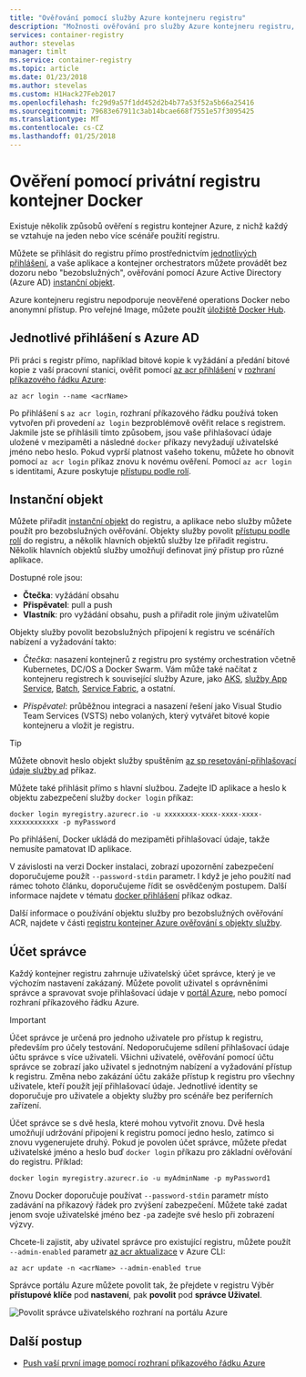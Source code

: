 ```yaml
---
title: "Ověřování pomocí služby Azure kontejneru registru"
description: "Možnosti ověřování pro služby Azure kontejneru registru, včetně služby Azure Active Directory služby přihlášení objekty přímo a registru."
services: container-registry
author: stevelas
manager: timlt
ms.service: container-registry
ms.topic: article
ms.date: 01/23/2018
ms.author: stevelas
ms.custom: H1Hack27Feb2017
ms.openlocfilehash: fc29d9a57f1dd452d2b4b77a53f52a5b66a25416
ms.sourcegitcommit: 79683e67911c3ab14bcae668f7551e57f3095425
ms.translationtype: MT
ms.contentlocale: cs-CZ
ms.lasthandoff: 01/25/2018
---
```

# <a name="authenticate-with-a-private-docker-container-registry"></a>Ověření pomocí privátní registru kontejner Docker

Existuje několik způsobů ověření s registru kontejner Azure, z nichž každý se vztahuje na jeden nebo více scénáře použití registru.

Můžete se přihlásit do registru přímo prostřednictvím [jednotlivých přihlášení](#individual-login-with-azure-ad), a vaše aplikace a kontejner orchestrators můžete provádět bez dozoru nebo "bezobslužných", ověřování pomocí Azure Active Directory (Azure AD) [ instanční objekt](#service-principal).

Azure kontejneru registru nepodporuje neověřené operations Docker nebo anonymní přístup. Pro veřejné Image, můžete použít [úložiště Docker Hub](https://docs.docker.com/docker-hub/).

## <a name="individual-login-with-azure-ad"></a>Jednotlivé přihlášení s Azure AD

Při práci s registr přímo, například bitové kopie k vyžádání a předání bitové kopie z vaší pracovní stanici, ověřit pomocí [az acr přihlášení](/cli/azure/acr?view=azure-cli-latest#az_acr_login) v [rozhraní příkazového řádku Azure](/cli/azure/install-azure-cli):

```azurecli
az acr login --name <acrName>
```

Po přihlášení s `az acr login`, rozhraní příkazového řádku používá token vytvořen při provedení `az login` bezproblémově ověřit relace s registrem. Jakmile jste se přihlásili tímto způsobem, jsou vaše přihlašovací údaje uložené v mezipaměti a následné `docker` příkazy nevyžadují uživatelské jméno nebo heslo. Pokud vyprší platnost vašeho tokenu, můžete ho obnovit pomocí `az acr login` příkaz znovu k novému ověření. Pomocí `az acr login` s identitami, Azure poskytuje [přístupu podle rolí](../active-directory/role-based-access-control-configure.md).

## <a name="service-principal"></a>Instanční objekt

Můžete přiřadit [instanční objekt](../active-directory/develop/active-directory-application-objects.md) do registru, a aplikace nebo služby můžete použít pro bezobslužných ověřování. Objekty služby povolit [přístupu podle rolí](../active-directory/role-based-access-control-configure.md) do registru, a několik hlavních objektů služby lze přiřadit registru. Několik hlavních objektů služby umožňují definovat jiný přístup pro různé aplikace.

Dostupné role jsou:

  * **Čtečka**: vyžádání obsahu
  * **Přispěvatel**: pull a push
  * **Vlastník**: pro vyžádání obsahu, push a přiřadit role jiným uživatelům

Objekty služby povolit bezobslužných připojení k registru ve scénářích nabízení a vyžadování takto:

  * *Čtečka*: nasazení kontejnerů z registru pro systémy orchestration včetně Kubernetes, DC/OS a Docker Swarm. Vám může také načítat z kontejneru registrech k související služby Azure, jako [AKS](../aks/index.yml), [služby App Service](../app-service/index.yml), [Batch](../batch/index.md), [Service Fabric](/azure/service-fabric/), a ostatní.

  * *Přispěvatel*: průběžnou integraci a nasazení řešení jako Visual Studio Team Services (VSTS) nebo volaných, který vytvářet bitové kopie kontejneru a vložit je registru.

> [!TIP]
> Můžete obnovit heslo objekt služby spuštěním [az sp resetování-přihlašovací údaje služby ad](/cli/azure/ad/sp?view=azure-cli-latest#az_ad_sp_reset_credentials) příkaz.
>

Můžete také přihlásit přímo s hlavní službou. Zadejte ID aplikace a heslo k objektu zabezpečení služby `docker login` příkaz:

```
docker login myregistry.azurecr.io -u xxxxxxxx-xxxx-xxxx-xxxx-xxxxxxxxxxxx -p myPassword
```

Po přihlášení, Docker ukládá do mezipaměti přihlašovací údaje, takže nemusíte pamatovat ID aplikace.

V závislosti na verzi Docker instalaci, zobrazí upozornění zabezpečení doporučujeme použít `--password-stdin` parametr. I když je jeho použití nad rámec tohoto článku, doporučujeme řídit se osvědčeným postupem. Další informace najdete v tématu [docker přihlášení](https://docs.docker.com/engine/reference/commandline/login/) příkaz odkaz.

Další informace o používání objektu služby pro bezobslužných ověřování ACR, najdete v části [registru kontejner Azure ověřování s objekty služby](container-registry-auth-service-principal.md).

## <a name="admin-account"></a>Účet správce

Každý kontejner registru zahrnuje uživatelský účet správce, který je ve výchozím nastavení zakázaný. Můžete povolit uživatel s oprávněními správce a spravovat svoje přihlašovací údaje v [portál Azure](container-registry-get-started-portal.md#create-a-container-registry), nebo pomocí rozhraní příkazového řádku Azure.

> [!IMPORTANT]
> Účet správce je určená pro jednoho uživatele pro přístup k registru, především pro účely testování. Nedoporučujeme sdílení přihlašovací údaje účtu správce s více uživateli. Všichni uživatelé, ověřování pomocí účtu správce se zobrazí jako uživatel s jednotným nabízení a vyžadování přístup k registru. Změna nebo zakázání účtu zakáže přístup k registru pro všechny uživatele, kteří použít její přihlašovací údaje. Jednotlivé identity se doporučuje pro uživatele a objekty služby pro scénáře bez periferních zařízení.
>

Účet správce se s dvě hesla, které mohou vytvořit znovu. Dvě hesla umožňují udržování připojení k registru pomocí jedno heslo, zatímco si znovu vygenerujete druhý. Pokud je povolen účet správce, můžete předat uživatelské jméno a heslo buď `docker login` příkazu pro základní ověřování do registru. Příklad:

```
docker login myregistry.azurecr.io -u myAdminName -p myPassword1
```

Znovu Docker doporučuje používat `--password-stdin` parametr místo zadávání na příkazový řádek pro zvýšení zabezpečení. Můžete také zadat jenom svoje uživatelské jméno bez `-p`a zadejte své heslo při zobrazení výzvy.

Chcete-li zajistit, aby uživatel správce pro existující registru, můžete použít `--admin-enabled` parametr [az acr aktualizace](/cli/azure/acr?view=azure-cli-latest#az_acr_update) v Azure CLI:

```azurecli
az acr update -n <acrName> --admin-enabled true
```

Správce portálu Azure můžete povolit tak, že přejdete v registru Výběr **přístupové klíče** pod **nastavení**, pak **povolit** pod **správce Uživatel**.

![Povolit správce uživatelského rozhraní na portálu Azure][auth-portal-01]

## <a name="next-steps"></a>Další postup

* [Push vaší první image pomocí rozhraní příkazového řádku Azure](container-registry-get-started-azure-cli.md)

<!-- IMAGES -->
[auth-portal-01]: ./media/container-registry-authentication/auth-portal-01.png
